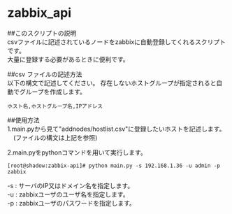 # zabbix_api

##このスクリプトの説明  
csvファイルに記述されているノードをzabbixに自動登録してくれるスクリプトです。  
大量に登録する必要があるときに便利です。


##csv ファイルの記述方法  
以下の構文で記述してください。
存在しないホストグループが指定されると自動でグループを作成します。
```
ホスト名,ホストグループ名,IPアドレス
```

##使用方法  
1.main.pyから見て"addnodes/hostlist.csv"に登録したいホストを記述します。  
　(ファイルの構文は上記を参照)

2.main.pyをpythonコマンドを用いて実行します。
```
[root@shadow:zabbix-api]# python main.py -s 192.168.1.36 -u admin -p zabbix
```
-s : サーバのIP又はドメイン名を指定します。  
-u : zabbixユーザのユーザ名を指定します。  
-p : zabbixユーザのパスワードを指定します。  